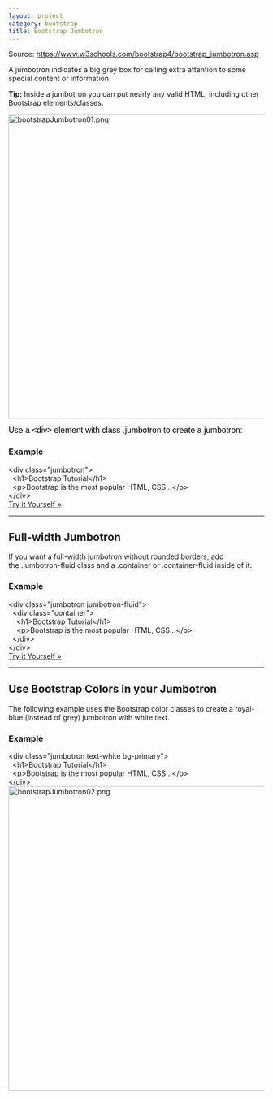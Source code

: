 ```yaml
---
layout: project
category: bootstrap
title: Bootstrap Jumbotron
---
```

<div id="main" class="w3-col l10 m12">
<div id="main" class="w3-col l10 m12">
<p>Source: <a href="https://www.w3schools.com/bootstrap4/bootstrap_jumbotron.asp">https://www.w3schools.com/bootstrap4/bootstrap_jumbotron.asp</a></p>
<p>A jumbotron indicates a big grey box for calling extra attention to some special content or information.</p>
<p><strong>Tip:</strong><span> </span>Inside a jumbotron you can put nearly any valid HTML, including other Bootstrap elements/classes.</p>
<p><img src="/wdarchive/bootstrap/images/bootstrapJumbotron01.png" alt="bootstrapJumbotron01.png" width="600" data-api-endpoint="https://hilliard.instructure.com/api/v1/courses/31582/files/10747921" data-api-returntype="File"></p>
<div class="jumbotron">
<p><span style="font-family: sans-serif; font-size: 1rem; color:#000;">Use a &lt;div&gt; element with class .jumbotron to create a jumbotron:</span></p>
</div>
<div class="w3-example">
<h3>Example</h3>
<div class="w3-strong notranslate htmlHigh">
<span class="tagnamecolor"><span class="tagcolor">&lt;</span>div<span class="attributecolor"><span> </span>class<span class="attributevaluecolor">="jumbotron"</span></span><span class="tagcolor">&gt;</span></span><br>  <span class="tagnamecolor"><span class="tagcolor">&lt;</span>h1<span class="tagcolor">&gt;</span></span>Bootstrap Tutorial<span class="tagnamecolor"><span class="tagcolor">&lt;</span>/h1<span class="tagcolor">&gt;</span></span><br>  <span class="tagnamecolor"><span class="tagcolor">&lt;</span>p<span class="tagcolor">&gt;</span></span>Bootstrap is the most popular HTML, CSS...<span class="tagnamecolor"><span class="tagcolor">&lt;</span>/p<span class="tagcolor">&gt;</span></span><br><span class="tagnamecolor"><span class="tagcolor">&lt;</span>/div<span class="tagcolor">&gt;</span></span>
</div>
<a class="w3-btn w3-margin-bottom" href="https://www.w3schools.com/bootstrap4/tryit.asp?filename=trybs_jumbotron&amp;stacked=h" >Try it Yourself »</a>
</div>
<hr>
<h2>Full-width Jumbotron</h2>
<p>If you want a full-width jumbotron without rounded borders, add the .jumbotron-fluid class and a .container or .container-fluid inside of it:</p>
<div class="w3-example">
<h3>Example</h3>
<div class="w3-strong notranslate htmlHigh">
<span class="tagnamecolor"><span class="tagcolor">&lt;</span>div<span class="attributecolor"><span> </span>class<span class="attributevaluecolor">="jumbotron jumbotron-fluid"</span></span><span class="tagcolor">&gt;</span></span><br> <span> </span><span class="tagnamecolor"><span class="tagcolor">&lt;</span>div<span class="attributecolor"><span> </span>class<span class="attributevaluecolor">="container"</span></span><span class="tagcolor">&gt;</span></span><br>   <span> </span><span class="tagnamecolor"><span class="tagcolor">&lt;</span>h1<span class="tagcolor">&gt;</span></span>Bootstrap Tutorial<span class="tagnamecolor"><span class="tagcolor">&lt;</span>/h1<span class="tagcolor">&gt;</span></span><br>   <span> </span><span class="tagnamecolor"><span class="tagcolor">&lt;</span>p<span class="tagcolor">&gt;</span></span>Bootstrap is the most popular HTML, CSS...<span class="tagnamecolor"><span class="tagcolor">&lt;</span>/p<span class="tagcolor">&gt;</span></span><br> <span> </span><span class="tagnamecolor"><span class="tagcolor">&lt;</span>/div<span class="tagcolor">&gt;</span></span><br><span class="tagnamecolor"><span class="tagcolor">&lt;</span>/div<span class="tagcolor">&gt;</span></span>
</div>
<a class="w3-btn w3-margin-bottom" href="https://www.w3schools.com/bootstrap4/tryit.asp?filename=trybs_jumbotron2&amp;stacked=h" >Try it Yourself »</a>
</div>
</div>
</div>
<hr>
<h2>Use Bootstrap Colors in your Jumbotron</h2>
<p>The following example uses the Bootstrap color classes to create a royal-blue (instead of grey) jumbotron with white text.</p>
<h3>Example</h3>
<div class="w3-strong notranslate htmlHigh">
<span class="tagnamecolor"><span class="tagcolor">&lt;</span>div<span class="attributecolor"><span> </span>class<span class="attributevaluecolor">="jumbotron text-white bg-primary"</span></span><span class="tagcolor">&gt;</span></span><br>  <span class="tagnamecolor"><span class="tagcolor">&lt;</span>h1<span class="tagcolor">&gt;</span></span>Bootstrap Tutorial<span class="tagnamecolor"><span class="tagcolor">&lt;</span>/h1<span class="tagcolor">&gt;</span></span><br>  <span class="tagnamecolor"><span class="tagcolor">&lt;</span>p<span class="tagcolor">&gt;</span></span>Bootstrap is the most popular HTML, CSS...<span class="tagnamecolor"><span class="tagcolor">&lt;</span>/p<span class="tagcolor">&gt;</span></span><br><span class="tagnamecolor"><span class="tagcolor">&lt;</span>/div<span class="tagcolor">&gt;</span></span>
</div>
<div class="w3-strong notranslate htmlHigh"><span class="tagnamecolor"><span class="tagcolor"><img src="/wdarchive/bootstrap/images/bootstrapJumbotron02.png" alt="bootstrapJumbotron02.png" width="600" data-api-endpoint="https://hilliard.instructure.com/api/v1/courses/31582/files/10747925" data-api-returntype="File"></span></span></div>
